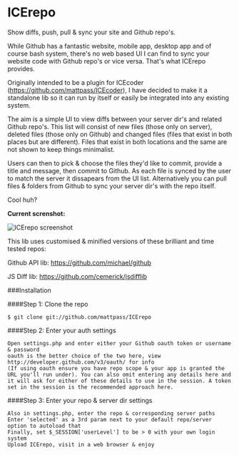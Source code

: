ICErepo
=======

Show diffs, push, pull &amp; sync your site and Github repo's.

While Github has a fantastic website, mobile app, desktop app and of course bash system, there's no web based UI I can find to sync your website code with Github repo's or vice versa. That's what ICErepo provides.

Originally intended to be a plugin for ICEcoder (https://github.com/mattpass/ICEcoder), I have decided to make it a standalone lib so it can run by itself or easily be integrated into any existing system.

The aim is a simple UI to view diffs between your server dir's and related Github repo's. This list will consist of new files (those only on server), deleted files (those only on Github) and changed files (files that exist in both places but are different). Files that exist in both locations and the same are not shown to keep things minimalist.

Users can then to pick & choose the files they'd like to commit, provide a title and message, then commit to Github. As each file is synced by the user to match the server it dissapears from the UI list. Alternatively you can pull files & folders from Github to sync your server dir's with the repo itself.

Cool huh?

**Current screnshot:**

<img src="http://www.mattpass.com/images/icerepo.png" alt="ICErepo screenshot">

This lib uses customised & minified versions of these brilliant and time tested repos:

Github API lib: https://github.com/michael/github

JS Diff lib:    https://github.com/cemerick/jsdifflib

###Installation

####Step 1: Clone the repo

```
$ git clone git://github.com/mattpass/ICErepo
```

####Step 2: Enter your auth settings
```
Open settings.php and enter either your Github oauth token or username & password
oauth is the better choice of the two here, view http://developer.github.com/v3/oauth/ for info
(If using oauth ensure you have repo scope & your app is granted the URL you'll run under). You can also omit entering any details here and it will ask for either of these details to use in the session. A token set in the session is the recommended approach here.
```

####Step 3: Enter your repo & server dir settings
```
Also in settings.php, enter the repo & corresponding server paths
Enter 'selected' as a 3rd param next to your default repo/server option to autoload that
Finally, set $_SESSION['userLevel'] to be > 0 with your own login system
Upload ICErepo, visit in a web browser & enjoy
```